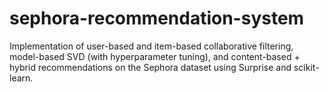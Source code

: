 # sephora-recommendation-system
Implementation of user-based and item-based collaborative filtering, model-based SVD (with hyperparameter tuning), and content-based + hybrid recommendations on the Sephora dataset using Surprise and scikit-learn.
